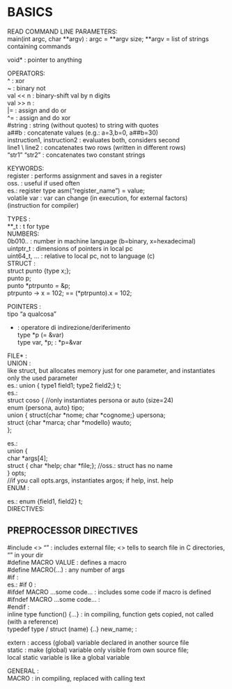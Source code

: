 # BASICS  
  
READ COMMAND LINE PARAMETERS:  
main(int argc, char **argv) : argc = **argv size; **argv = list of strings containing commands  
  
void* : pointer to anything  
  
  
OPERATORS:  
^ : xor  
~ : binary not  
val << n : binary-shift val by n digits  
val >> n :   
|= : assign and do or  
^= : assign and do xor  
#string : string (without quotes) to string with quotes  
a##b : concatenate values (e.g.: a=3,b=0, a##b=30)  
instruction1, instruction2 : evaluates both, considers second  
line1 \ line2 : concatenates two rows (written in different rows)  
“str1” “str2” : concatenates two constant strings  
  
KEYWORDS:  
register <assignment> : performs assignment and saves in a register  
	oss. : useful if used often  
	es.: register type asm(“register_name”) = value;  
volatile <type> var : var can change (in execution, for external factors)  
(instruction for compiler)  
  
TYPES :  
**_t : t for type  
NUMBERS:  
0b010.. : number in machine language (b=binary, x=hexadecimal)  
uintptr_t : dimensions of pointers in local pc  
uint64_t, … : relative to local pc, not to language (c)  
STRUCT :  
struct punto {type x;};  
punto p;  
punto *ptrpunto = &p;  
ptrpunto -> x = 102;     ==     (*ptrpunto).x = 102;  
  
POINTERS :  
tipo “a qualcosa”  
* : operatore di indirezione/deriferimento  
type *p (= &var)  
type var, *p; : *p=&var  
  
FILE* :  
UNION :  
like struct, but allocates memory just for one parameter, and instantiates only the used parameter  
es.: union { type1 field1; type2 field2;} t;  
es.:  
	struct coso {		//only instantiates persona or auto (size=24)  
		enum {persona, auto} tipo;  
union {	struct{char *nome; char *cognome;} upersona;  
struct {char *marca; char *modello} wauto;  
};  
  
  
es.:   
union {  
		char *args[4];  
		struct { char *help; char *file;};	//oss.: struct has no name  
	} opts;  
	//if you call opts.args, instantiates argos; if help, inst. help  
ENUM :  
  
es.: enum {field1, field2} t;  
DIRECTIVES:  
  


## PREPROCESSOR DIRECTIVES

#include <> “” : includes external file; <> tells to search file in C directories, “” in your dir  
#define MACRO VALUE : defines a macro  
	#define MACRO(...) : any number of args  
#if <condition> :   
	es.: #if 0 :   
#ifdef MACRO …some code... : includes some code if macro is defined  
#ifndef MACRO …some code... :  
#endif :  
inline type function() {...} : in compiling, function gets copied, not called (with a reference)  
typedef type / struct (name) {..} new_name; :  
  
extern : access (global) variable declared in another source file  
static : make (global) variable only visible from own source file;  
	local static variable is like a global variable  
  
GENERAL :  
MACRO : in compiling, replaced with calling text  

